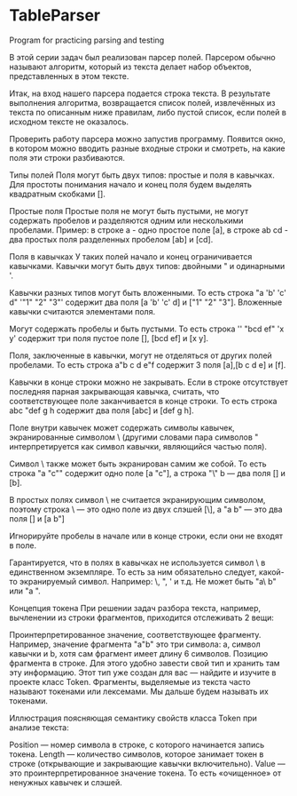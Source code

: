 # TableParser
Program for practicing parsing and testing

В этой серии задач был реализован парсер полей. Парсером обычно называют алгоритм, который из текста делает набор объектов, представленных в этом тексте.

Итак, на вход нашего парсера подается строка текста. В результате выполнения алгоритма, возвращается список полей, извлечённых из текста по описанным ниже правилам, либо пустой список, если полей в исходном тексте не оказалось.

Проверить работу парсера можно запустив программу. Появится окно, в котором можно вводить разные входные строки и смотреть, на какие поля эти строки разбиваются.

Типы полей
Поля могут быть двух типов: простые и поля в кавычках. Для простоты понимания начало и конец поля будем выделять квадратным скобками [].

Простые поля
Простые поля не могут быть пустыми, не могут содержать пробелов и разделяются одним или несколькими пробелами. Пример: в строке a - одно простое поле [a], в строке ab cd - два простых поля разделенных пробелом [ab] и [cd].

Поля в кавычках
У таких полей начало и конец ограничивается кавычками. Кавычки могут быть двух типов: двойными " и одинарными '.

Кавычки разных типов могут быть вложенными. То есть строка "a 'b' 'c' d" '"1" "2" "3"' содержит два поля [a 'b' 'c' d] и ["1" "2" "3"]. Вложенные кавычки считаются элементами поля.

Могут содержать пробелы и быть пустыми. То есть строка '' "bcd ef" 'x y' содержит три поля пустое поле [], [bcd ef] и [x y].

Поля, заключенные в кавычки, могут не отделяться от других полей пробелами. То есть строка a"b c d e"f содержит 3 поля [a],[b c d e] и [f].

Кавычки в конце строки можно не закрывать. Если в строке отсутствует последняя парная закрывающая кавычка, считать, что соответствующее поле заканчивается в конце строки. То есть строка abc "def g h содержит два поля [abc] и [def g h].

Поле внутри кавычек может содержать символы кавычек, экранированные символом \ (другими словами пара символов \" интерпретируется как символ кавычки, являющийся частью поля).

Символ \ также может быть экранирован самим же собой. То есть строка "a \"c\"" содержит одно поле [a "c"], а строка "\\" b — два поля [\] и [b].

В простых полях символ \ не считается экранирующим символом, поэтому строка \\ — это одно поле из двух слэшей [\\], а \"a b\" — это два поля [\] и [a b"]

Игнорируйте пробелы в начале или в конце строки, если они не входят в поле.

Гарантируется, что в полях в кавычках не используется символ \ в единственном экземпляре. То есть за ним обязательно следует, какой-то экранируемый символ. Например: \\, \", \' и т.д. Не может быть "a\ b" или "a \".

Концепция токена
При решении задач разбора текста, например, вычленении из строки фрагментов, приходится отслеживать 2 вещи:

Проинтерпретированное значение, соответствующее фрагменту. Например, значение фрагмента "a\"b" это три символа: a, символ кавычки и b, хотя сам фрагмент имеет длину 6 символов.
Позицию фрагмента в строке.
Для этого удобно завести свой тип и хранить там эту информацию. Этот тип уже создан для вас — найдите и изучите в проекте класс Token. Фрагменты, выделяемые из текста часто называют токенами или лексемами. Мы дальше будем называть их токенами.

Иллюстрация поясняющая семантику свойств класса Token при анализе текста:

Position — номер символа в строке, с которого начинается запись токена.
Length — количество символов, которое занимает токен в строке (открывающие и закрывающие кавычки включительно).
Value — это проинтерпретированное значение токена. То есть «очищенное» от ненужных кавычек и слэшей.
